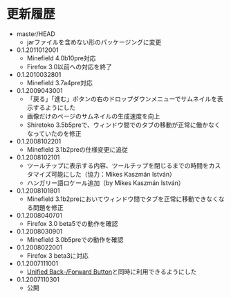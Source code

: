 # 更新履歴

 - master/HEAD
   * jarファイルを含めない形のパッケージングに変更
 - 0.1.2011012001
   * Minefield 4.0b10pre対応
   * Firefox 3.0以前への対応を終了
 - 0.1.2010032801
   * Minefield 3.7a4pre対応
 - 0.1.2009043001
   * 「戻る」「進む」ボタンの右のドロップダウンメニューでサムネイルを表示するようにした
   * 画像だけのページのサムネイルの生成速度を向上
   * Shiretoko 3.5b5preで、ウィンドウ間でのタブの移動が正常に働かなくなっていたのを修正
 - 0.1.2008102201
   * Minefield 3.1b2preの仕様変更に追従
 - 0.1.2008102101
   * ツールチップに表示する内容、ツールチップを閉じるまでの時間をカスタマイズ可能にした（協力：Mikes Kaszmán István）
   * ハンガリー語ロケール追加（by Mikes Kaszmán István）
 - 0.1.2008101801
   * Minefield 3.1b2preにおいてウィンドウ間でタブを正常に移動できなくなる問題を修正
 - 0.1.2008040701
   * Firefox 3.0 beta5での動作を確認
 - 0.1.2008030901
   * Minefield 3.0b5preでの動作を確認
 - 0.1.2008022001
   * Firefox 3 beta3に対応
 - 0.1.2007111001
   * [Unified Back-/Forward Button](https://addons.mozilla.org/firefox/addon/2210)と同時に利用できるようにした
 - 0.1.2007110301
   * 公開
